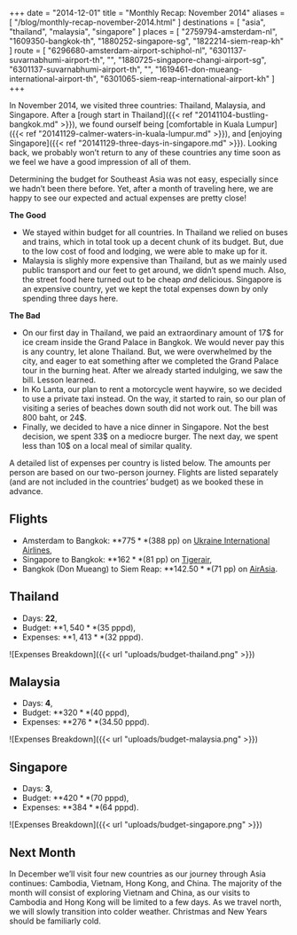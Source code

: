 +++
date    = "2014-12-01"
title   = "Monthly Recap: November 2014"
aliases = [ "/blog/monthly-recap-november-2014.html" ]
destinations = [ "asia", "thailand", "malaysia", "singapore" ]
places  = [
  "2759794-amsterdam-nl", "1609350-bangkok-th", "1880252-singapore-sg",
  "1822214-siem-reap-kh"
]
route = [
  "6296680-amsterdam-airport-schiphol-nl",
  "6301137-suvarnabhumi-airport-th",
  "",
  "1880725-singapore-changi-airport-sg",
  "6301137-suvarnabhumi-airport-th",
  "",
  "1619461-don-mueang-international-airport-th",
  "6301065-siem-reap-international-airport-kh"
]
+++

In November 2014, we visited three countries: Thailand, Malaysia, and Singapore. After a [rough start in Thailand]({{< ref "20141104-bustling-bangkok.md" >}}), we found ourself being [comfortable in Kuala Lumpur]({{< ref "20141129-calmer-waters-in-kuala-lumpur.md" >}}), and [enjoying Singapore]({{< ref "20141129-three-days-in-singapore.md" >}}). Looking back, we probably won’t return to any of these countries any time soon as we feel we have a good impression of all of them.
<!--more-->
Determining the budget for Southeast Asia was not easy, especially since we hadn’t been there before. Yet, after a month of traveling here, we are happy to see our expected and actual expenses are pretty close!

**The Good**

* We stayed within budget for all countries. In Thailand we relied on buses and trains, which in total took up a decent chunk of its budget. But, due to the low cost of food and lodging, we were able to make up for it.
* Malaysia is slighly more expensive than Thailand, but as we mainly used public transport and our feet to get around, we didn’t spend much. Also, the street food here turned out to be cheap *and* delicious. Singapore is an expensive country, yet we kept the total expenses down by only spending three days here.

**The Bad**

* On our first day in Thailand, we paid an extraordinary amount of 17$ for ice cream inside the Grand Palace in Bangkok. We would never pay this is any country, let alone Thailand. But, we were overwhelmed by the city, and eager to eat something after we completed the Grand Palace tour in the burning heat. After we already started indulging, we saw the bill. Lesson learned.
* In Ko Lanta, our plan to rent a motorcycle went haywire, so we decided to use a private taxi instead. On the way, it started to rain, so our plan of visiting a series of beaches down south did not work out. The bill was 800 baht, or 24$.
* Finally, we decided to have a nice dinner in Singapore. Not the best decision, we spent 33$ on a mediocre burger. The next day, we spent less than 10$ on a local meal of similar quality.

A detailed list of expenses per country is listed below. The amounts per person are based on our two-person journey. Flights are listed separately (and are not included in the countries’ budget) as we booked these in advance.

## Flights
* Amsterdam to Bangkok: **$775** ($388 pp) on [Ukraine International Airlines](http://www.flyuia.com/),
* Singapore to Bangkok: **$162** ($81 pp) on [Tigerair](http://www.tigerair.com/),
* Bangkok (Don Mueang) to Siem Reap: **$142.50** ($71 pp) on [AirAsia](http://www.airasia.com/).

## Thailand
* Days: **22**,
* Budget: **$1,540** ($35 pppd),
* Expenses: **$1,413** ($32 pppd).

<span class="img-thumbnail">![Expenses Breakdown]({{< url "uploads/budget-thailand.png" >}})</span>

## Malaysia
* Days: **4**,
* Budget: **$320** ($40 pppd),
* Expenses: **$276** ($34.50 pppd).

<span class="img-thumbnail">![Expenses Breakdown]({{< url "uploads/budget-malaysia.png" >}})</span>

## Singapore
* Days: **3**,
* Budget: **$420** ($70 pppd),
* Expenses: **$384** ($64 pppd).

<span class="img-thumbnail">![Expenses Breakdown]({{< url "uploads/budget-singapore.png" >}})</span>

## Next Month
In December we’ll visit four new countries as our journey through Asia continues: Cambodia, Vietnam, Hong Kong, and China. The majority of the month will consist of exploring Vietnam and China, as our visits to Cambodia and Hong Kong will be limited to a few days. As we travel north, we will slowly transition into colder weather. Christmas and New Years should be familiarly cold.